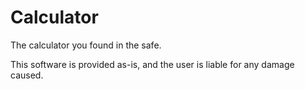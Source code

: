 # Calculator
The calculator you found in the safe.

This software is provided as-is, and the user is liable for any damage caused.
